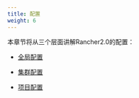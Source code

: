 ```yaml
---
title: 配置
weight: 6
---
```


本章节将从三个层面讲解Rancher2.0的配置：

- [全局配置](./global)

- [集群配置](./clusters)

- [项目配置](./projects)